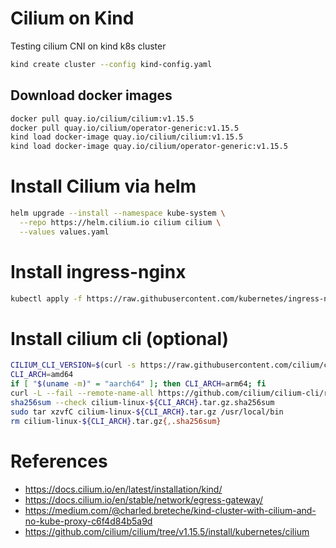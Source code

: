 # Cilium on Kind

Testing cilium CNI on kind k8s cluster

```sh
kind create cluster --config kind-config.yaml
```

## Download docker images
```sh
docker pull quay.io/cilium/cilium:v1.15.5
docker pull quay.io/cilium/operator-generic:v1.15.5
kind load docker-image quay.io/cilium/cilium:v1.15.5
kind load docker-image quay.io/cilium/operator-generic:v1.15.5
```

# Install Cilium via helm
```sh
helm upgrade --install --namespace kube-system \
  --repo https://helm.cilium.io cilium cilium \
  --values values.yaml
```

# Install ingress-nginx
```sh
kubectl apply -f https://raw.githubusercontent.com/kubernetes/ingress-nginx/main/deploy/static/provider/kind/deploy.yaml
```

# Install cilium cli (optional)

```sh
CILIUM_CLI_VERSION=$(curl -s https://raw.githubusercontent.com/cilium/cilium-cli/main/stable.txt)
CLI_ARCH=amd64
if [ "$(uname -m)" = "aarch64" ]; then CLI_ARCH=arm64; fi
curl -L --fail --remote-name-all https://github.com/cilium/cilium-cli/releases/download/${CILIUM_CLI_VERSION}/cilium-linux-${CLI_ARCH}.tar.gz{,.sha256sum}
sha256sum --check cilium-linux-${CLI_ARCH}.tar.gz.sha256sum
sudo tar xzvfC cilium-linux-${CLI_ARCH}.tar.gz /usr/local/bin
rm cilium-linux-${CLI_ARCH}.tar.gz{,.sha256sum}
```


# References
- https://docs.cilium.io/en/latest/installation/kind/
- https://docs.cilium.io/en/stable/network/egress-gateway/
- https://medium.com/@charled.breteche/kind-cluster-with-cilium-and-no-kube-proxy-c6f4d84b5a9d
- https://github.com/cilium/cilium/tree/v1.15.5/install/kubernetes/cilium
